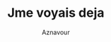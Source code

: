 ---
layout: post
title: Jme voyais deja
author: Aznavour
language: "Français"
image:
  artist: aznavour.png
---